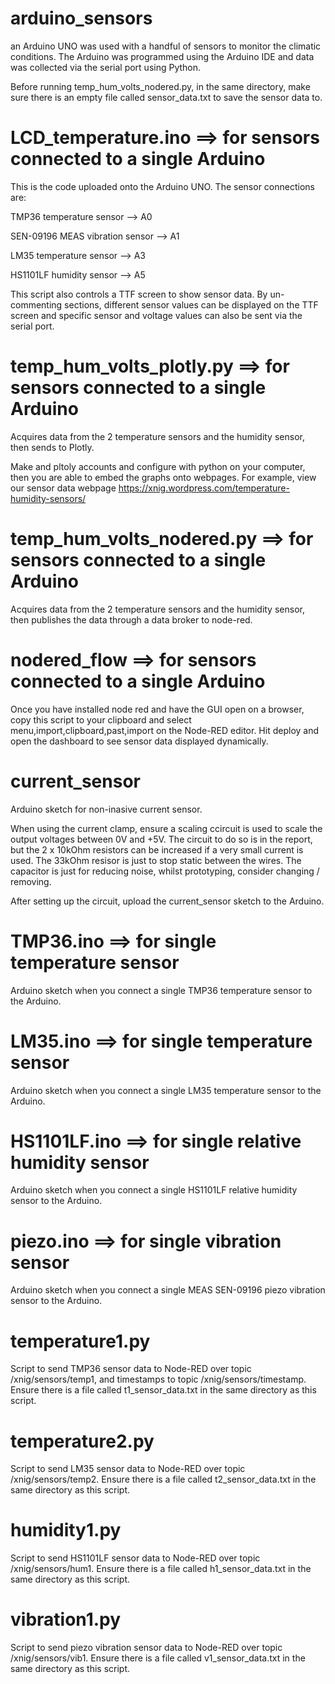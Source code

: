 # arduino_sensors
an Arduino UNO was used with a handful of sensors to monitor the climatic conditions. The Arduino was programmed using the Arduino IDE and data was collected via the serial port using Python.

Before running temp_hum_volts_nodered.py, in the same directory, make sure there is an empty file called sensor_data.txt to save the sensor data to.

# LCD_temperature.ino ==> for sensors connected to a single Arduino
This is the code uploaded onto the Arduino UNO.
The sensor connections are:

TMP36 temperature sensor --> A0

SEN-09196 MEAS vibration sensor --> A1

LM35 temperature sensor --> A3

HS1101LF humidity sensor --> A5

This script also controls a TTF screen to show sensor data.
By un-commenting sections, different sensor values can be displayed on the TTF screen and specific sensor and voltage values can also be sent via the serial port.

# temp_hum_volts_plotly.py ==> for sensors connected to a single Arduino

Acquires data from the 2 temperature sensors and the humidity sensor, then sends to Plotly.

Make and pltoly accounts and configure with python on your computer, then you are able to embed the graphs onto webpages. For example, view our sensor data webpage https://xnig.wordpress.com/temperature-humidity-sensors/

# temp_hum_volts_nodered.py ==> for sensors connected to a single Arduino

Acquires data from the 2 temperature sensors and the humidity sensor, then publishes the data through a data broker to node-red. 

# nodered_flow ==> for sensors connected to a single Arduino

Once you have installed node red and have the GUI open on a browser, copy this script to your clipboard and select  menu,import,clipboard,past,import on the Node-RED editor. Hit deploy and open the dashboard to see sensor data displayed dynamically.

# current_sensor

Arduino sketch for non-inasive current sensor.

When using the current clamp,  ensure a scaling ccircuit is used to scale the output voltages between 0V and +5V. The circuit to do so is in the report, but the 2 x 10kOhm resistors can be increased if a very small current is used. The 33kOhm resisor is just to stop static between the wires. The capacitor is just for reducing noise, whilst prototyping, consider changing / removing. 

After setting up the circuit, upload the current_sensor sketch to the Arduino.

# TMP36.ino ==> for single temperature sensor
Arduino sketch when you connect a single TMP36 temperature sensor to the Arduino.
# LM35.ino  ==> for single temperature sensor
Arduino sketch when you connect a single LM35 temperature sensor to the Arduino.
# HS1101LF.ino  ==> for single relative humidity sensor
Arduino sketch when you connect a single HS1101LF relative humidity sensor to the Arduino.
# piezo.ino  ==> for single vibration sensor
Arduino sketch when you connect a single MEAS SEN-09196 piezo vibration sensor to the Arduino.

# temperature1.py
Script to send TMP36 sensor data to Node-RED over topic /xnig/sensors/temp1, and timestamps to topic /xnig/sensors/timestamp.
Ensure there is a file called t1_sensor_data.txt in the same directory as this script.


# temperature2.py
Script to send LM35 sensor data to Node-RED over topic /xnig/sensors/temp2.
Ensure there is a file called t2_sensor_data.txt in the same directory as this script.


# humidity1.py
Script to send HS1101LF sensor data to Node-RED over topic /xnig/sensors/hum1.
Ensure there is a file called h1_sensor_data.txt in the same directory as this script.


# vibration1.py
Script to send piezo vibration sensor data to Node-RED over topic /xnig/sensors/vib1.
Ensure there is a file called v1_sensor_data.txt in the same directory as this script.


